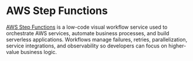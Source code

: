 # AWS Step Functions

[AWS Step Functions](https://aws.amazon.com/step-functions) is a low-code visual workflow service used to orchestrate AWS services, automate business processes, and build serverless applications. Workflows manage failures, retries, parallelization, service integrations, and observability so developers can focus on higher-value business logic.

